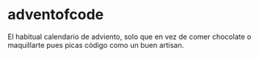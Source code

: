 # adventofcode
El habitual calendario de adviento, solo que en vez de comer chocolate o maquillarte pues picas código como un buen artisan.
